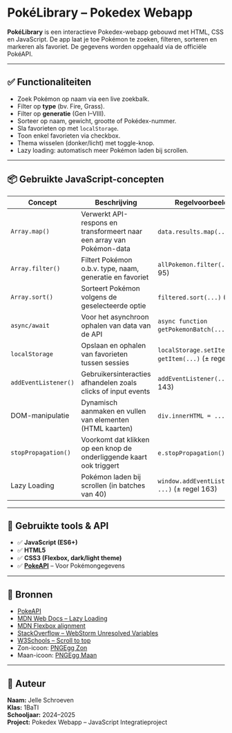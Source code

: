 # PokéLibrary – Pokedex Webapp

**PokéLibrary** is een interactieve Pokedex-webapp gebouwd met HTML, CSS en JavaScript. De app laat je toe Pokémon te zoeken, filteren, sorteren en markeren als favoriet. De gegevens worden opgehaald via de officiële PokéAPI.

---

## ✅ Functionaliteiten

- Zoek Pokémon op naam via een live zoekbalk.
- Filter op **type** (bv. Fire, Grass).
- Filter op **generatie** (Gen I–VIII).
- Sorteer op naam, gewicht, grootte of Pokédex-nummer.
- Sla favorieten op met `localStorage`.
- Toon enkel favorieten via checkbox.
- Thema wisselen (donker/licht) met toggle-knop.
- Lazy loading: automatisch meer Pokémon laden bij scrollen.

---

## 📦 Gebruikte JavaScript-concepten

| Concept               | Beschrijving                                                                 | Regelvoorbeeld uit code         |
|------------------------|------------------------------------------------------------------------------|----------------------------------|
| `Array.map()`         | Verwerkt API-respons en transformeert naar een array van Pokémon-data        | `data.results.map(...)` (± regel 42) |
| `Array.filter()`      | Filtert Pokémon o.b.v. type, naam, generatie en favoriet                     | `allPokemon.filter(...)` (± regel 95) |
| `Array.sort()`        | Sorteert Pokémon volgens de geselecteerde optie                              | `filtered.sort(...)` (± regel 108) |
| `async/await`         | Voor het asynchroon ophalen van data van de API                              | `async function getPokemonBatch(...)` (± regel 25) |
| `localStorage`        | Opslaan en ophalen van favorieten tussen sessies                             | `localStorage.setItem(...)` / `getItem(...)` (± regel 69) |
| `addEventListener()`  | Gebruikersinteracties afhandelen zoals clicks of input events                | `addEventListener(...)` (± regel 143) |
| DOM-manipulatie       | Dynamisch aanmaken en vullen van elementen (HTML kaarten)                    | `div.innerHTML = ...` (± regel 55) |
| `stopPropagation()`   | Voorkomt dat klikken op een knop de onderliggende kaart ook triggert         | `e.stopPropagation()` (± regel 67) |
| Lazy Loading          | Pokémon laden bij scrollen (in batches van 40)                               | `window.addEventListener('scroll', ...)` (± regel 163) |

---

## 🧪 Gebruikte tools & API

- ✅ **JavaScript (ES6+)**
- ✅ **HTML5**
- ✅ **CSS3 (Flexbox, dark/light theme)**
- ✅ **[PokeAPI](https://pokeapi.co/)** – Voor Pokémongegevens

---

## 🔗 Bronnen

- [PokeAPI](https://pokeapi.co/)
- [MDN Web Docs – Lazy Loading](https://developer.mozilla.org/en-US/docs/Web/Performance/Guides/Lazy_loading)
- [MDN Flexbox alignment](https://developer.mozilla.org/en-US/docs/Web/CSS/CSS_flexible_box_layout/Aligning_items_in_a_flex_container)
- [StackOverflow – WebStorm Unresolved Variables](https://stackoverflow.com/questions/20835544/how-to-fight-tons-of-unresolved-variables-warning-in-webstorm)
- [W3Schools – Scroll to top](https://www.w3schools.com/howto/howto_js_scroll_to_top.asp)
- Zon-icoon: [PNGEgg Zon](https://www.pngegg.com/en/png-fnkkd)
- Maan-icoon: [PNGEgg Maan](https://www.pngegg.com/en/png-fnkke/download)

---

## 👤 Auteur

**Naam:** Jelle Schroeven  
**Klas:** 1BaTI  
**Schooljaar:** 2024–2025  
**Project:** Pokedex Webapp – JavaScript Integratieproject
